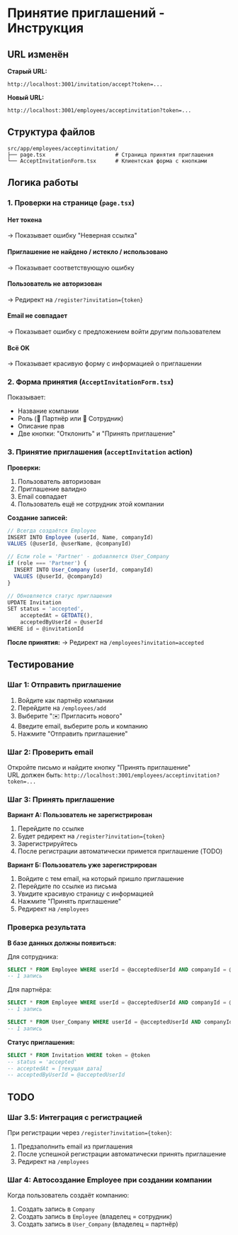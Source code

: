 # Принятие приглашений - Инструкция

## URL изменён

**Старый URL:**
```
http://localhost:3001/invitation/accept?token=...
```

**Новый URL:**
```
http://localhost:3001/employees/acceptinvitation?token=...
```

## Структура файлов

```
src/app/employees/acceptinvitation/
├── page.tsx                      # Страница принятия приглашения
└── AcceptInvitationForm.tsx      # Клиентская форма с кнопками
```

## Логика работы

### 1. Проверки на странице (`page.tsx`)

#### Нет токена
→ Показывает ошибку "Неверная ссылка"

#### Приглашение не найдено / истекло / использовано
→ Показывает соответствующую ошибку

#### Пользователь не авторизован
→ Редирект на `/register?invitation={token}`

#### Email не совпадает
→ Показывает ошибку с предложением войти другим пользователем

#### Всё OK
→ Показывает красивую форму с информацией о приглашении

### 2. Форма принятия (`AcceptInvitationForm.tsx`)

Показывает:
- Название компании
- Роль (👔 Партнёр или 👤 Сотрудник)
- Описание прав
- Две кнопки: "Отклонить" и "Принять приглашение"

### 3. Принятие приглашения (`acceptInvitation` action)

**Проверки:**
1. Пользователь авторизован
2. Приглашение валидно
3. Email совпадает
4. Пользователь ещё не сотрудник этой компании

**Создание записей:**

```typescript
// Всегда создаётся Employee
INSERT INTO Employee (userId, Name, companyId)
VALUES (@userId, @userName, @companyId)

// Если role = 'Partner' - добавляется User_Company
if (role === 'Partner') {
  INSERT INTO User_Company (userId, companyId)
  VALUES (@userId, @companyId)
}

// Обновляется статус приглашения
UPDATE Invitation 
SET status = 'accepted', 
    acceptedAt = GETDATE(), 
    acceptedByUserId = @userId
WHERE id = @invitationId
```

**После принятия:**
→ Редирект на `/employees?invitation=accepted`

## Тестирование

### Шаг 1: Отправить приглашение
1. Войдите как партнёр компании
2. Перейдите на `/employees/add`
3. Выберите "✉️ Пригласить нового"
4. Введите email, выберите роль и компанию
5. Нажмите "Отправить приглашение"

### Шаг 2: Проверить email
Откройте письмо и найдите кнопку "Принять приглашение"  
URL должен быть: `http://localhost:3001/employees/acceptinvitation?token=...`

### Шаг 3: Принять приглашение

**Вариант А: Пользователь не зарегистрирован**
1. Перейдите по ссылке
2. Будет редирект на `/register?invitation={token}`
3. Зарегистрируйтесь
4. После регистрации автоматически примется приглашение (TODO)

**Вариант Б: Пользователь уже зарегистрирован**
1. Войдите с тем email, на который пришло приглашение
2. Перейдите по ссылке из письма
3. Увидите красивую страницу с информацией
4. Нажмите "Принять приглашение"
5. Редирект на `/employees`

### Проверка результата

**В базе данных должны появиться:**

Для сотрудника:
```sql
SELECT * FROM Employee WHERE userId = @acceptedUserId AND companyId = @companyId
-- 1 запись
```

Для партнёра:
```sql
SELECT * FROM Employee WHERE userId = @acceptedUserId AND companyId = @companyId
-- 1 запись

SELECT * FROM User_Company WHERE userId = @acceptedUserId AND companyId = @companyId
-- 1 запись
```

**Статус приглашения:**
```sql
SELECT * FROM Invitation WHERE token = @token
-- status = 'accepted'
-- acceptedAt = [текущая дата]
-- acceptedByUserId = @acceptedUserId
```

## TODO

### Шаг 3.5: Интеграция с регистрацией
При регистрации через `/register?invitation={token}`:
1. Предзаполнить email из приглашения
2. После успешной регистрации автоматически принять приглашение
3. Редирект на `/employees`

### Шаг 4: Автосоздание Employee при создании компании
Когда пользователь создаёт компанию:
1. Создать запись в `Company`
2. Создать запись в `Employee` (владелец = сотрудник)
3. Создать запись в `User_Company` (владелец = партнёр)
